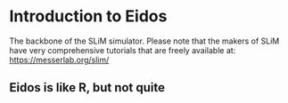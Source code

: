 # Introduction to Eidos

The backbone of the SLiM simulator. Please note that the makers of SLiM have very comprehensive tutorials that are freely available at: https://messerlab.org/slim/

## Eidos is like R, but not quite
